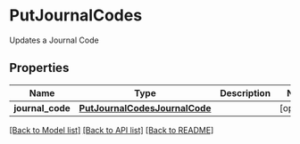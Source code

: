 # PutJournalCodes

Updates a Journal Code
## Properties
Name | Type | Description | Notes
------------ | ------------- | ------------- | -------------
**journal_code** | [**PutJournalCodesJournalCode**](PutJournalCodesJournalCode.md) |  | [optional] 

[[Back to Model list]](../README.md#documentation-for-models) [[Back to API list]](../README.md#documentation-for-api-endpoints) [[Back to README]](../README.md)


